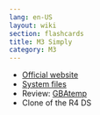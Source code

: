 ```yaml
---
lang: en-US
layout: wiki
section: flashcards
title: M3 Simply
category: M3
---
```


- [Official website](http://web.archive.org/web/20130822202911/http://www.m3adapter.com/)
- [System files](https://github.com/DS-Homebrew/Flashcard-Firmware-Archive/blob/master/32256-Wood_R4_v1.62.7z?raw=true)
- Review: [GBAtemp](https://gbatemp.net/threads/m3-ds-simply-review.44631/)
- Clone of the R4 DS
